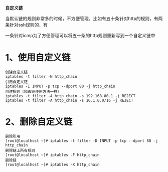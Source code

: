 **自定义链**

当默认链的规则非常多的时候，不方便管理。比如有五十条针对http的规则，有两条针对ssh规则的，有

一条针对icmp为了方便管理可以将五十条的http规则重新写到一个自定义链中

# 1、使用自定义链

```
创建自定义链
iptables -t filter -N http_chain
引用自定义链
iptables -I INPUT -p tcp --dport 80 -j http_chain
创建规则（和五链使用方法一样）
iptables -t filter -A http_chain -s 192.168.80.1 -j REJECT
iptables -t filter -A http_chain -s 10.1.0.0/16 -j REJECT
```

# 2、删除自定义链

```
删除引用
[root@localhost ~]# iptables -t filter -D INPUT -p tcp --dport 80 -j
http_chain
删除链上所有规则
[root@localhost ~]# iptables -F http_chain
删除链
[root@localhost ~]# iptables -X http_chain
```
